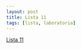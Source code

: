 ```yaml
---
layout: post
title: Lista 11
tags: [lista, laboratoria]
---
```


[Lista 11](https://github.com/datasciencePWR/ProbabilisticMachineLearning/blob/2017/2018-summer/laboratorium/Lista11.MD)